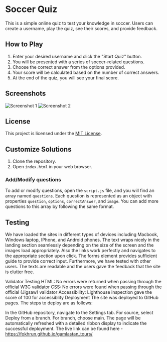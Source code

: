 # Soccer Quiz

This is a simple online quiz to test your knowledge in soccer. Users can create a username, play the quiz, see their scores, and provide feedback.

## How to Play

1. Enter your desired username and click the "Start Quiz" button.
2. You will be presented with a series of soccer-related questions.
3. Choose the correct answer from the options provided.
4. Your score will be calculated based on the number of correct answers.
5. At the end of the quiz, you will see your final score.

## Screenshots

![Screenshot 1](screenshots/screenshot1.png)
![Screenshot 2](screenshots/screenshot2.png)

## License

This project is licensed under the [MIT License](LICENSE).

## Customize Solutions

1. Clone the repository.
2. Open `index.html` in your web browser.

### Add/Modify questions

To add or modify questions, open the `script.js` file, and you will find an array named `questions`. Each question is represented as an object with properties `question`, `options`, `correctAnswer`, and `image`. You can add more questions to this array by following the same format.

## Testing
We have loaded the sites in different types of devices including Macbook, Windows laptop, IPhone, and Android phones. The text wraps nicely in the landing section seamlessly depending on the size of the screen and the images load appropriately. Also the links work perfectly and navigates to the appropriate section upon click. The forms element provides sufficient guide to provide correct input. Furthermore, we have tested with other users. The texts are readable and the users gave the feedback that the site is clutter free.

Validator Testing
HTML: No errors were returned when passing through the official W3C validator
CSS: No errors were found when passing through the official (Jigsaw) validator
Accessibility: Lighthouse inspection gave the score of 100 for accessiblity
Deployment
The site was deployed to GitHub pages. The steps to deploy are as follows:

In the GitHub repository, navigate to the Settings tab.
For source, select Deploy from a branch.
For branch, choose main.
The page will be automatically refreshed with a detailed ribbon display to indicate the successful deployment.
The live link can be found here - https://fokhrun.github.io/gamlastan_tours/
